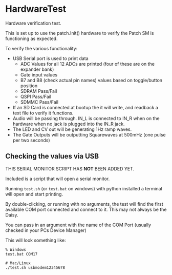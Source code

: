 # HardwareTest

Hardware verification test.

This is set up to use the patch.Init() hardware to verify the Patch SM is functioning as expected.

To verify the various functionality:

* USB Serial port is used to print data
  * ADC Values for all 12 ADCs are printed (four of these are on the expander bank)
  * Gate input values
  * B7 and B8 (check actual pin names) values based on toggle/button position
  * SDRAM Pass/Fail
  * QSPI Pass/Fail
  * SDMMC Pass/Fail
* If an SD Card is connected at bootup the it will write, and readback a text file to verify it functions.
* Audio will be passing through.
   IN_L is connected to IN_R when on the hardware when no jack is plugged into the IN_R jack.
* The LED and CV out will be generating 1Hz ramp waves.
* The Gate Outputs will be outputting Squarewaves at 500mHz (one pulse per two seconds)

## Checking the values via USB

THIS SERIAL MONITOR SCRIPT HAS **NOT** BEEN ADDED YET.

Included is a script that will open a serial monitor.

Running `test.sh` (or `test.bat` on windows) with python installed a terminal will open and start printing.

By double-clicking, or running with no arguments, the test will find the first available COM port connected and connect to it.
This may not always be the Daisy.

You can pass in an argument with the name of the COM Port (usually checked in your PCs Device Manager)

This will look something like:

```
% Windows
test.bat COM17
```

```
# Mac/Linux
./test.sh usbmodem12345678
```
